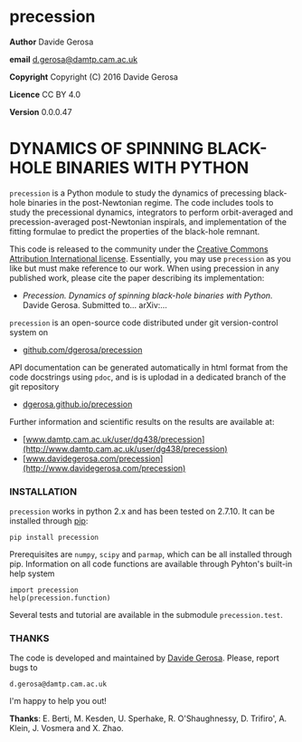 precession
==========

**Author** Davide Gerosa

**email** d.gerosa@damtp.cam.ac.uk

**Copyright** Copyright (C) 2016 Davide Gerosa

**Licence** CC BY 4.0

**Version** 0.0.0.47


# DYNAMICS OF SPINNING BLACK-HOLE BINARIES WITH PYTHON

`precession` is a Python module to study the dynamics of precessing black-hole
binaries in the post-Newtonian regime. The code includes tools to study the
precessional dynamics, integrators to perform orbit-averaged and
precession-averaged post-Newtonian inspirals, and implementation of the fitting
formulae to predict the properties of the black-hole remnant.

This code is released to the community under the [Creative Commons Attribution
International license](http://creativecommons.org/licenses/by/4.0).
Essentially, you may use `precession` as you like but must make reference to
our work. When using precession in any published work, please cite the paper
describing its implementation:

- *Precession. Dynamics of spinning black-hole binaries with Python.* 
Davide Gerosa. Submitted to... arXiv:...

`precession` is an open-source code distributed under git version-control system on

- [github.com/dgerosa/precession](https://github.com/dgerosa/precessions)

API documentation can be generated automatically in html format from the code
docstrings using `pdoc`, and is is uplodad in a dedicated branch of the git
repository      

- [dgerosa.github.io/precession](https://dgerosa.github.io/precession)

Further information and scientific results on the results are available at:

- [www.damtp.cam.ac.uk/user/dg438/precession](http://www.damtp.cam.ac.uk/user/dg438/precession) 
- [www.davidegerosa.com/precession](http://www.davidegerosa.com/precession)


### INSTALLATION
 
`precession` works in python 2.x and has been tested on 2.7.10. It can be
installed through [pip](https://pypi.python.org/pypi/precession):

    pip install precession

Prerequisites are `numpy`, `scipy` and `parmap`, which can be all installed
through pip. Information on all code functions are available through Pyhton's
built-in help system

    import precession
    help(precession.function)

Several tests and tutorial are available in the submodule `precession.test`.


### THANKS
The code is developed and maintained by [Davide Gerosa](www.davidegerosa.com). 
Please, report bugs to

    d.gerosa@damtp.cam.ac.uk

I'm happy to help you out! 

**Thanks**: E. Berti, M. Kesden, U. Sperhake, R. O'Shaughnessy, D.
Trifiro', A. Klein, J. Vosmera and X. Zhao.
